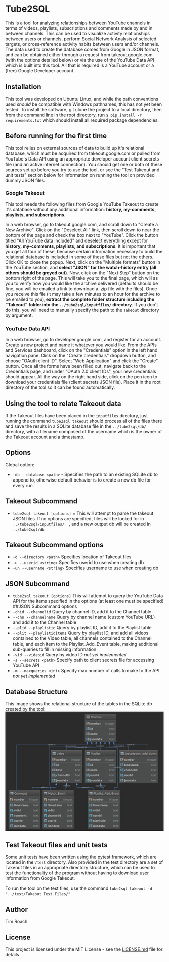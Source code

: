 # Tube2SQL
This is a tool for analyzing relationships between YouTube channels in terms of videos, playlists, subscriptions and comments made by and in between channels. This can be used to visualize activity relationships between users or channels, perform Social Network Analysis of selected targets, or cross-reference activity habits between users and/or channels. The data used to create the database comes from Google in JSON format, and can be obtained either through a request from takeout.google.com (with the options detailed below) or via the use of the YouTube Data API which is built into this tool. All that is required is a YouTube account or a (free) Google Developer account.

## Installation
This tool was developed on Ubuntu Linux, and while the path conventions used *should* be compatible with Windows pathnames, this has not yet been tested. To install the software, git clone the project to a local directory, then from the command line in the root directory, run `$ pip install -r requirements.txt` which should install all required package dependencies. 

## Before running for the first time
This tool relies on external sources of data to build up it's relational database, which must be acquired from takeout.google.com or pulled from YouTube's Data API using an appropriate developer account client secrets file (and an active internet connection). You should get one or both of these sources set up before you try to use the tool, or see the "Test Takeout and unit tests" section below for information on running the tool on provided dummy JSON files.

### Google Takeout
This tool needs the following files from Google YouTube Takeout to create it's database without any additional information: **history, my-comments, playlists, and subscriptions**.


In a web browser, go to takeout.google.com, and scroll down to "Create a New Archive". Click on the "Deselect All" link, then scroll down to near the bottom of the page and check the box next to "YouTube". Click the button titled "All YouTube data included" and deselect everything except for **history, my-comments, playlists, and subscriptions**. It is important that you get all four of these, because certain information necessary to build the relational database is included in some of these files but not the others. Click OK to close the popup. Next, click on the "Multiple formats" button in the YouTube section, and **select "JSON" for the watch-history entry (all others should be greyed out)**. Now, click on the "Next Step" button on the bottom right of the page. This will take you to the final page, which will as you to verify how you would like the archive delivered (defaults should be fine, you will be emailed a link to download a .zip file with the files). Once you receive this file (it may take a few minutes to an hour for the archive to be emailed to you), **extract the complete folder structure including the "Takeout" folder into the `../tube2sql/inputfiles/` directory**. If you don't do this, you will need to manually specify the path to the `Takeout` directory by argument.

### YouTube Data API
In a web browser, go to developer.google.com, and register for an account. Create a new project and name it whatever you would like. From the APIs and Services dashboard, click on the "Credentials" option in the left hand navigation pane. Click on the "Create credentials" dropdown button, and choose "OAuth client ID". Select "Web Application" and click the "Create" button. Once all the forms have been filled out, navigate back to the Credentials page, and under "OAuth 2.0 client IDs", your new credentials should appear. All the way on the right hand side, click on the pen icon to download your credentials file (client secrets JSON file). Place it in the root directory of the tool so it can be found automatically.

## Using the tool to relate Takeout data
If the Takeout files have been placed in the `inputfiles` directory, just running the command `tube2sql takeout` should process all of the files there and save the results in a SQLite database file in the `../tube2sql/db/` directory, with a filename composed of the username which is the owner of the Takeout account and a timestamp.

## Options
Global option: 
* `-db --database <path>` - Specifies the path to an existing SQLite db to append to, otherwise default behavior is to create a new db file for every run.
## Takeout Subcommand 
* `tube2sql takeout [options]` = This will attempt to parse the takeout JSON files. If no options are specified, files will be looked for in `../tube2sql/inputfiles/  `, and a new output db will be created in `../tube2sql/db`. 
## Takeout Subcommand options
* `-d --directory <path>` Specifies location of Takeout files
* `-u --userid <string>` Specifies userid to use when creating db 
* `-un --username <string>` Specifies username to use when creating db 
## JSON Subcommand
* `tube2sql takeout [options]` This will attempt to query the YouTube Data API for the items specified in the options (at least one must be specified)
##JSON Subcommand options
* `-chid --channelid` Query by channel ID, add it to the Channel table
* `--chn --channelname` Query by channel name (custom YouTube URL) and add it to the Channel table
* `--plid --playlistid` Query by playlist ID, add it to the Playlist table
* `--plit --playlistiditems` Query by playlist ID, and add all videos contained to the Video table, all channels contained to the Channel table, and each item to the Playlist_Add_Event table, making additional sub-queries to fill in missing information.
* `-vid --videoid` Query by video ID *not yet implemented*
* `-s --secrets <path>` Specify path to client secrets file for accessing YouTube API
* `-m --maxqueries <int>` Specify max number of calls to make to the API *not yet implemented*

## Database Structure
This image shows the relational structure of the tables in the SQLite db created by the tool:
![alt text](schema.png "Database Schema")

## Test Takeout files and unit tests
Some unit tests have been written using the pytest framework, which are located in the `/test` directory. Also provided in the test directory are a set of Takeout files in an appropriate directory structure, which can be used to test the functionality of the program without having to download user information from Google Takeout. 

To run the tool on the test files, use the command `tube2sql takeout -d "../test/Takeout Test Files/"`

## Author
Tim Roach

## License

This project is licensed under the MIT License - see the [LICENSE.md](LICENSE.md) file for details
